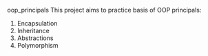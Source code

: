 oop_principals
This project aims to practice basis of OOP principals:
1. Encapsulation
2. Inheritance
3. Abstractions
4. Polymorphism 